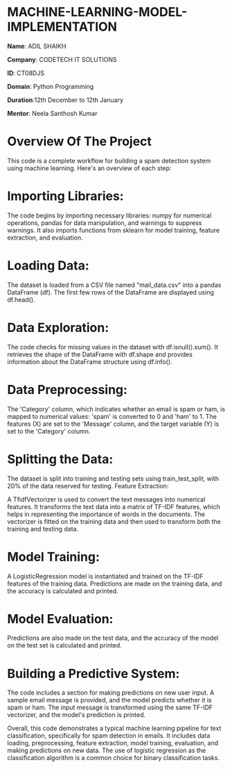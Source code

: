 # MACHINE-LEARNING-MODEL-IMPLEMENTATION

**Name**: ADIL SHAIKH

**Company**: CODETECH IT SOLUTIONS

**ID**: CT08DJS

**Domain**: Python Programming

**Duration**:12th December to 12th January

**Mentor**: Neela Santhosh Kumar

# Overview Of The Project

This code is a complete workflow for building a spam detection system using machine learning.
Here's an overview of each step:

# Importing Libraries:

The code begins by importing necessary libraries: numpy for numerical operations, pandas for data manipulation, and warnings to suppress warnings.
It also imports functions from sklearn for model training, feature extraction, and evaluation.

# Loading Data:

The dataset is loaded from a CSV file named "mail_data.csv" into a pandas DataFrame (df).
The first few rows of the DataFrame are displayed using df.head().

# Data Exploration:

The code checks for missing values in the dataset with df.isnull().sum().
It retrieves the shape of the DataFrame with df.shape and provides information about the DataFrame structure using df.info().

# Data Preprocessing:

The 'Category' column, which indicates whether an email is spam or ham, is mapped to numerical values: 'spam' is converted to 0 and 'ham' to 1.
The features (X) are set to the 'Message' column, and the target variable (Y) is set to the 'Category' column.

# Splitting the Data:

The dataset is split into training and testing sets using train_test_split, with 20% of the data reserved for testing.
Feature Extraction:

A TfidfVectorizer is used to convert the text messages into numerical features. 
It transforms the text data into a matrix of TF-IDF features, which helps in representing the importance of words in the documents.
The vectorizer is fitted on the training data and then used to transform both the training and testing data.

# Model Training:

A LogisticRegression model is instantiated and trained on the TF-IDF features of the training data.
Predictions are made on the training data, and the accuracy is calculated and printed.

# Model Evaluation:

Predictions are also made on the test data, and the accuracy of the model on the test set is calculated and printed.

# Building a Predictive System:

The code includes a section for making predictions on new user input. A sample email message is provided, and the model predicts whether it is spam or ham.
The input message is transformed using the same TF-IDF vectorizer, and the model's prediction is printed.

Overall, this code demonstrates a typical machine learning pipeline for text classification, specifically for spam detection in emails. 
It includes data loading, preprocessing, feature extraction, model training, evaluation, and making predictions on new data.
The use of logistic regression as the classification algorithm is a common choice for binary classification tasks.
